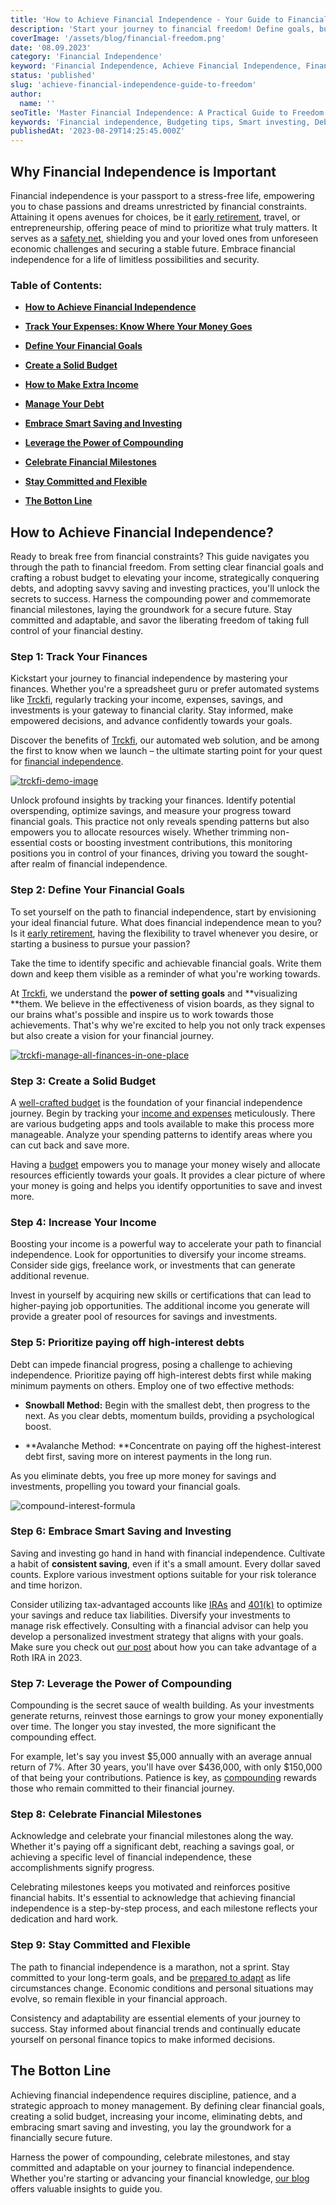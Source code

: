 ```yaml
---
title: 'How to Achieve Financial Independence - Your Guide to Financial Freedom'
description: 'Start your journey to financial freedom! Define goals, build a budget, boost income, eliminate debt, and secure a sound future.'
coverImage: '/assets/blog/financial-freedom.png'
date: '08.09.2023'
category: 'Financial Independence'
keyword: 'Financial Independence, Achieve Financial Independence, Financial Freedom, Financial Goals, Budgeting, Increasing Income, Managing Debt, Smart Saving, Investing, Compounding, Financial Milestones, Flexibility, Personal Finance, Financial Guide.'
status: 'published'
slug: 'achieve-financial-independence-guide-to-freedom'
author:
  name: ''
seoTitle: 'Master Financial Independence: A Practical Guide to Freedom'
keywords: 'Financial independence, Budgeting tips, Smart investing, Debt management, Savings strategies, Retirement planning, Compound interest, Income growth, Wealth-building, Financial goals, Money mindset, Emergency fund, Investment options, Tax-efficient savings, Personal finance success'
publishedAt: '2023-08-29T14:25:45.000Z'
---
```


## Why Financial Independence is Important

Financial independence is your passport to a stress-free life, empowering you to chase passions and dreams unrestricted by financial constraints. Attaining it opens avenues for choices, be it [early retirement](/blog/how-to-retire-early-and-embrace-the-fire-movement), travel, or entrepreneurship, offering peace of mind to prioritize what truly matters. It serves as a [safety net](/blog/building-an-emergency-fund), shielding you and your loved ones from unforeseen economic challenges and securing a stable future. Embrace financial independence for a life of limitless possibilities and security.

### Table of Contents:

- [**How to Achieve Financial Independence**](#financial-independece)

- [**Track Your Expenses: Know Where Your Money Goes**](#tracking-finances)

- [**Define Your Financial Goals**](#financial-goals)

- [**Create a Solid Budget**](#solid-budget)

- [**How to Make Extra Income**](#income)

- [**Manage Your Debt**](#debt)

- [**Embrace Smart Saving and Investing**](#saving-investing)

- [**Leverage the Power of Compounding**](#compounding)

- [**Celebrate Financial Milestones**](#milestones)

- [**Stay Committed and Flexible**](#flexible)

- [**The Botton Line**](#conclusion)

## How to Achieve Financial Independence?

Ready to break free from financial constraints? This guide navigates you through the path to financial freedom. From setting clear financial goals and crafting a robust budget to elevating your income, strategically conquering debts, and adopting savvy saving and investing practices, you'll unlock the secrets to success. Harness the compounding power and commemorate financial milestones, laying the groundwork for a secure future. Stay committed and adaptable, and savor the liberating freedom of taking full control of your financial destiny.

### Step 1: Track Your Finances

Kickstart your journey to financial independence by mastering your finances. Whether you're a spreadsheet guru or prefer automated systems like [Trckfi](/), regularly tracking your income, expenses, savings, and investments is your gateway to financial clarity. Stay informed, make empowered decisions, and advance confidently towards your goals.

Discover the benefits of [Trckfi](/pricing), our automated web solution, and be among the first to know when we launch – the ultimate starting point for your quest for [financial independence](/blog/track-finances-reach-financial-success).

[![trckfi-demo-image](/assets/blog/trckfi-demo.png)](/pricing)

Unlock profound insights by tracking your finances. Identify potential overspending, optimize savings, and measure your progress toward financial goals. This practice not only reveals spending patterns but also empowers you to allocate resources wisely. Whether trimming non-essential costs or boosting investment contributions, this monitoring positions you in control of your finances, driving you toward the sought-after realm of financial independence.

### Step 2: Define Your Financial Goals

To set yourself on the path to financial independence, start by envisioning your ideal financial future. What does financial independence mean to you? Is it [early retirement](/blog/blog/how-to-retire-early-and-embrace-the-fire-movement), having the flexibility to travel whenever you desire, or starting a business to pursue your passion?

Take the time to identify specific and achievable financial goals. Write them down and keep them visible as a reminder of what you're working towards.

At [Trckfi](/), we understand the **power of setting goals** and **visualizing **them. We believe in the effectiveness of vision boards, as they signal to our brains what's possible and inspire us to work towards those achievements. That's why we're excited to help you not only track expenses but also create a vision for your financial journey.

[![trckfi-manage-all-finances-in-one-place](/images/home--1--k4MT.png)](/pricing)

### Step 3: Create a Solid Budget

A [well-crafted budget](/blog/budgeting-made-easy) is the foundation of your financial independence journey. Begin by tracking your [income and expenses](/blog/tracking-your-monthly-expenses) meticulously. There are various budgeting apps and tools available to make this process more manageable. Analyze your spending patterns to identify areas where you can cut back and save more.

Having a [budget](/blog/budgeting-made-easy) empowers you to manage your money wisely and allocate resources efficiently towards your goals. It provides a clear picture of where your money is going and helps you identify opportunities to save and invest more.

### Step 4: Increase Your Income

Boosting your income is a powerful way to accelerate your path to financial independence. Look for opportunities to diversify your income streams. Consider side gigs, freelance work, or investments that can generate additional revenue.

Invest in yourself by acquiring new skills or certifications that can lead to higher-paying job opportunities. The additional income you generate will provide a greater pool of resources for savings and investments.

### Step 5: Prioritize **paying off high-interest debts**

Debt can impede financial progress, posing a challenge to achieving independence. Prioritize paying off high-interest debts first while making minimum payments on others. Employ one of two effective methods:

- **Snowball Method:** Begin with the smallest debt, then progress to the next. As you clear debts, momentum builds, providing a psychological boost.

- **Avalanche Method: **Concentrate on paying off the highest-interest debt first, saving more on interest payments in the long run.

As you eliminate debts, you free up more money for savings and investments, propelling you toward your financial goals.

![compound-interest-formula](/images/home--7--QwNz.png)

### Step 6: Embrace Smart Saving and Investing

Saving and investing go hand in hand with financial independence. Cultivate a habit of **consistent saving**, even if it's a small amount. Every dollar saved counts. Explore various investment options suitable for your risk tolerance and time horizon.

Consider utilizing tax-advantaged accounts like [IRAs](/type-of-ira-investing) and [401(k)](/401k-retirement-plans-for-smart-saving) to optimize your savings and reduce tax liabilities. Diversify your investments to manage risk effectively. Consulting with a financial advisor can help you develop a personalized investment strategy that aligns with your goals. Make sure you check out [our post](/what-is-the-roth-ira-advantage-2023) about how you can take advantage of a Roth IRA in 2023.

### Step 7: Leverage the Power of Compounding

Compounding is the secret sauce of wealth building. As your investments generate returns, reinvest those earnings to grow your money exponentially over time. The longer you stay invested, the more significant the compounding effect.

For example, let's say you invest $5,000 annually with an average annual return of 7%. After 30 years, you'll have over $436,000, with only $150,000 of that being your contributions. Patience is key, as [compounding](/blog/10-must-know-personal-finance-basics-for-financial-success/#compound-interest) rewards those who remain committed to their financial journey.

### Step 8: Celebrate Financial Milestones

Acknowledge and celebrate your financial milestones along the way. Whether it's paying off a significant debt, reaching a savings goal, or achieving a specific level of financial independence, these accomplishments signify progress.

Celebrating milestones keeps you motivated and reinforces positive financial habits. It's essential to acknowledge that achieving financial independence is a step-by-step process, and each milestone reflects your dedication and hard work.

### Step 9: Stay Committed and Flexible

The path to financial independence is a marathon, not a sprint. Stay committed to your long-term goals, and be [prepared to adapt](/blog/building-an-emergency-fund) as life circumstances change. Economic conditions and personal situations may evolve, so remain flexible in your financial approach.

Consistency and adaptability are essential elements of your journey to success. Stay informed about financial trends and continually educate yourself on personal finance topics to make informed decisions.

## The Botton Line

Achieving financial independence requires discipline, patience, and a strategic approach to money management. By defining clear financial goals, creating a solid budget, increasing your income, eliminating debts, and embracing smart saving and investing, you lay the groundwork for a financially secure future.

Harness the power of compounding, celebrate milestones, and stay committed and adaptable on your journey to financial independence. Whether you're starting or advancing your financial knowledge, [our blog ](/blog)offers valuable insights to guide you.

